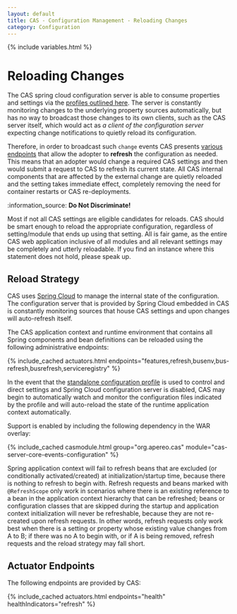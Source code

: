 ```yaml
---
layout: default
title: CAS - Configuration Management - Reloading Changes
category: Configuration
---
```


{% include variables.html %}

# Reloading Changes

The CAS spring cloud configuration server is able to consume properties and settings
via the [profiles outlined here](Configuration-Server-Management.html). The server is constantly monitoring
changes to the underlying property sources automatically, but has no way to broadcast those changes
to its own clients, such as the CAS server itself, which would act as *a client of the configuration
server* expecting change notifications to quietly reload its configuration.

Therefore, in order to broadcast such `change` events CAS
presents [various endpoints](../monitoring/Monitoring-Statistics.html) that allow the adopter
to **refresh** the configuration as needed. This means that an adopter would 
change a required CAS settings and then would submit
a request to CAS to refresh its current state. All CAS internal components that are affected
by the external change are quietly reloaded
and the setting takes immediate effect, completely removing the need for container restarts or CAS re-deployments.

<div class="alert alert-info">:information_source: <strong>Do Not Discriminate!</strong><p>Most if not all CAS settings are eligible candidates
for reloads. CAS should be smart enough to reload the appropriate configuration, regardless of setting/module that
ends up using that setting. All is fair game, as the entire CAS web application inclusive of all modules and all
relevant settings may be completely and utterly reloadable. If you find an instance where this statement does not hold, please speak up.</p></div>

## Reload Strategy

CAS uses [Spring Cloud](https://github.com/spring-cloud/spring-cloud-config) to manage the internal state of the configuration. The configuration server that
is provided by Spring Cloud embedded in CAS is constantly monitoring sources that house CAS settings and upon changes will auto-refresh itself.

The CAS application context and runtime environment that contains all Spring components and bean definitions
can be reloaded using the following administrative endpoints:

{% include_cached actuators.html endpoints="features,refresh,busenv,bus-refresh,busrefresh,serviceregistry" %}

In the event that the [standalone configuration profile](Configuration-Server-Management.html#configuration-strategies) is used to control and direct settings and Spring Cloud configuration server is disabled, CAS may begin to automatically watch and monitor the configuration files indicated by the profile and will auto-reload the state of the runtime application context automatically.

Support is enabled by including the following dependency in the WAR overlay:

{% include_cached casmodule.html group="org.apereo.cas" module="cas-server-core-events-configuration" %}

Spring application context will fail to refresh beans that are excluded (or conditionally activated/created) at 
initialization/startup time, because there is nothing to refresh to begin with. Refresh requests and beans 
marked with `@RefreshScope` only work in scenarios where there is an existing reference to a bean in the application 
context hierarchy that can be refreshed; beans or configuration classes that are skipped during the startup and 
application context initialization will never be refreshable, because they are not re-created upon refresh 
requests. In other words, refresh requests only work best when there is a setting or property whose existing 
value changes from A to B; if there was no A to begin with, or if A is being removed, refresh requests and the reload strategy may fall short.

## Actuator Endpoints

The following endpoints are provided by CAS:

{% include_cached actuators.html endpoints="health" healthIndicators="refresh" %}
